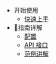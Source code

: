 - 开始使用
  - [快速上手](quickstart.md)
- 指南详解
  - [配置](configuration.md)
  - [API 接口](api.md)
  - [范例讲解](examples.md)
